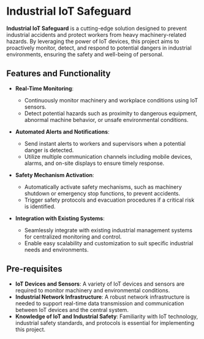 # Industrial IoT Safeguard

**Industrial IoT Safeguard** is a cutting-edge solution designed to prevent industrial accidents and protect workers from heavy machinery-related hazards. By leveraging the power of IoT devices, this project aims to proactively monitor, detect, and respond to potential dangers in industrial environments, ensuring the safety and well-being of personal.

## Features and Functionality

- **Real-Time Monitoring**:
  - Continuously monitor machinery and workplace conditions using IoT sensors.
  - Detect potential hazards such as proximity to dangerous equipment, abnormal machine behavior, or unsafe environmental conditions.

- **Automated Alerts and Notifications**:
  - Send instant alerts to workers and supervisors when a potential danger is detected.
  - Utilize multiple communication channels including mobile devices, alarms, and on-site displays to ensure timely response.

- **Safety Mechanism Activation**:
  - Automatically activate safety mechanisms, such as machinery shutdown or emergency stop functions, to prevent accidents.
  - Trigger safety protocols and evacuation procedures if a critical risk is identified.

- **Integration with Existing Systems**:
  - Seamlessly integrate with existing industrial management systems for centralized monitoring and control.
  - Enable easy scalability and customization to suit specific industrial needs and environments.

## Pre-requisites

- **IoT Devices and Sensors**: A variety of IoT devices and sensors are required to monitor machinery and environmental conditions.
- **Industrial Network Infrastructure**: A robust network infrastructure is needed to support real-time data transmission and communication between IoT devices and the central system.
- **Knowledge of IoT and Industrial Safety**: Familiarity with IoT technology, industrial safety standards, and protocols is essential for implementing this project.

